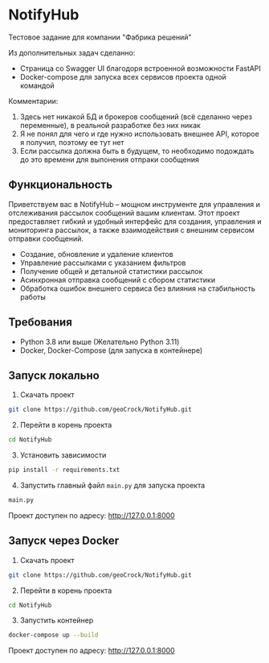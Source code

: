 # NotifyHub

Тестовое задание для компании "Фабрика решений"

Из дополнительных задач сделанно:

- Cтраница со Swagger UI благодоря встроенной возможности FastAPI
- Docker-compose для запуска всех сервисов проекта одной командой

Комментарии:
1. Здесь нет никакой БД и брокеров сообщений (всё сделанно через переменные), в реальной разработке без них никак
2. Я не понял для чего и где нужно использовать внешнее API, которое я получил, поэтому ее тут нет
3. Если рассылка должна быть в будущем, то необходимо подождать до это времени для выпонения отпраки сообщения

## Функциональность

Приветствуем вас в NotifyHub – мощном инструменте для управления и отслеживания рассылок сообщений вашим клиентам. 
Этот проект предоставляет гибкий и удобный интерфейс для создания, управления и мониторинга рассылок, а также взаимодействия с внешним сервисом отправки сообщений.

- Создание, обновление и удаление клиентов
- Управление рассылками с указанием фильтров
- Получение общей и детальной статистики рассылок
- Асинхронная отправка сообщений с сбором статистики
- Обработка ошибок внешнего сервиса без влияния на стабильность работы


## Требования

- Python 3.8 или выше (Желательно Python 3.11)
- Docker, Docker-Compose (для запуска в контейнере)

## Запуск локально

1. Скачать проект
```bash
git clone https://github.com/geoCrock/NotifyHub.git
```

2. Перейти в корень проекта   
```bash
cd NotifyHub
```

3. Установить зависимости
```bash
pip install -r requirements.txt
```

4. Запустить главный файл `main.py` для запуска проекта
```bash
main.py
```

Проект доступен по адресу: http://127.0.0.1:8000
   

## Запуск через Docker

1. Скачать проект
 ```bash
git clone https://github.com/geoCrock/NotifyHub.git
```

2. Перейти в корень проекта   
```bash
cd NotifyHub
```

3. Запустить контейнер
```bash
docker-compose up --build
```
Проект доступен по адресу: http://127.0.0.1:8000
